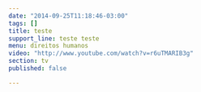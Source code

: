 ```yaml
---
date: "2014-09-25T11:18:46-03:00"
tags: []
title: teste
support_line: teste teste
menu: direitos humanos
video: "http://www.youtube.com/watch?v=r6uTMARIB3g"
section: tv
published: false

---
```

